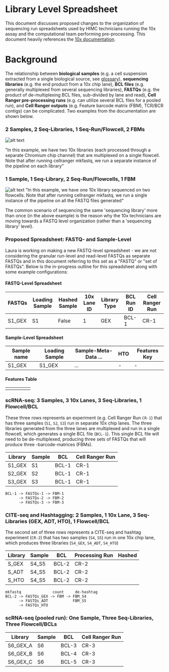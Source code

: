 # Library Level Spreadsheet
This document discusses proposed changes to the organization of sequencing run spreadsheets used by HIMC technicians running the 10x assay and the computational team performing pre-processing. This document heavily references the [10x documentation](https://support.10xgenomics.com/single-cell-gene-expression/software/pipelines/latest/using/mkfastq).

# Background
The relationship between **biological samples** (e.g. a cell suspension extracted from a single biological source, see [glossary](https://support.10xgenomics.com/single-cell-gene-expression/software/pipelines/latest/glossary)), **sequencing libraries** (e.g. the end product from a 10x chip lane), **BCL files** (e.g. generally multiplexed from several sequencing libraries), **FASTQs** (e.g. the product of de-multiplexing BCL files, sub-divided by lane and read), **Cell Ranger pre-processing runs** (e.g. can utilize several BCL files for a pooled run), and **Cell Ranger outputs** (e.g. Feature barcode matrix (FBM), TCR/BCR contigs) can be complicated. Two examples from the documentation are shown below.

### 2 Samples, 2 Seq-Libraries, 1 Seq-Run/Flowcell, 2 FBMs
![alt text](https://support.10xgenomics.com/img/mkfastq-1.png "")

"In this example, we have two 10x libraries (each processed through a separate Chromium chip channel) that are multiplexed on a single flowcell. Note that after running cellranger mkfastq, we run a separate instance of the pipeline on each library"

### 1 Sample, 1 Seq-Library, 2 Seq-Run/Flowcells, 1 FBM
![alt text](https://support.10xgenomics.com/img/mkfastq-2.png "")
"In this example, we have one 10x library sequenced on two flowcells. Note that after running cellranger mkfastq, we run a single instance of the pipeline on all the FASTQ files generated"

The common scenario of sequencing the same 'sequencing library' more than once (in the above example) is the reason why the 10x technicians are moving towards a FASTQ level organization (rather than a 'sequencing library' level).

### Proposed Spreadsheet: FASTQ- and Sample-Level
Laura is working on making a new FASTQ-level spreadsheet - we are not considering the granular run-level and read-level FASTQs as separate FASTQs and in this document referring to this set as a "FASTQ" or "set of FASTQs". Below is the in-progress outline for this spreadsheet along with some example configurations:

#### FASTQ-Level Spreadsheet
| FASTQs  | Loading Sample | Hashed Sample | 10x Lane ID | Library Type | BCL Run ID  | Cell Ranger Run  |   
|---|---|---|---|---|---|---|
| S1_GEX  | S1  | False  | 1  | GEX  | BCL-1 | CR-1 |

#### Sample-Level Spreadsheet
| Sample name  | Loading Sample |  Sample-Meta-Data ... | HTO | Features Key | 
|---|---|---|---|---|
| S1_GEX  | S1_GEX | ... | -  | - |

#### Features Table
|   |  |   |  |  | 
|---|---|---|---|---|
|   | |  |  | |


### scRNA-seq: 3 Samples, 3 10x Lanes, 3 Seq-Libraries, 1 Flowcell/BCL
These three rows represents an experiment (e.g. Cell Ranger Run `CR-1`) that has three samples (`S1`, `S2`, `S3`) run in separate 10x chip lanes. The three libraries generated from the three lanes are multiplexed and run in a single flowcell, which generates a single BCL file (`BCL-1`). This single BCL file will need to be de-multiplexed, producing three sets of FASTQs that will produce three 
-barcode-matrices (FBMs). 

| Library  | Sample  | BCL  | Cell Ranger Run  |   
|---|---|---|---|
| S1_GEX  | S1  | BCL-1  | CR-1  |   
| S2_GEX  | S2  | BCL-1  | CR-1  |   
| S3_GEX  | S3  | BCL-1  | CR-1  |  

```
BCL-1 -> FASTQs-1 -> FBM-1
      -> FASTQs-2 -> FBM-2
      -> FASTQs-3 -> FBM-3
```

### CITE-seq and Hashtagging: 2 Samples, 1 10x Lane, 3 Seq-Libraries (GEX, ADT, HTO), 1 Flowcell/BCL
The second set of three rows represents a CITE-seq and hashtag experiment (`CR-2`) that has two samples (`S4`, `S5`) run in one 10x chip lane, which produces three libraries (`S4_GEX`, `S4_ADT`, `S4_HTO`)

| Library  | Sample  | BCL  | Processing Run  |  Hashed |
|---|---|---|---| -- |
| S_GEX  | S4_S5  | BCL-2  | CR-2  |   |
| S_ADT  | S4_S5  | BCL-2  | CR-2  |   |
| S_HTO  | S4_S5  | BCL-2  | CR-2  |    |

```   
mkfastq              count     de-hashtag
BCL-2 -> FASTQs_GEX -> FBM -> FBM_S4
      -> FASTQs_ADT           FBM_S5
      -> FASTQs_HTO    
```

### scRNA-seq (pooled run): One Sample, Three Seq-Libraries, Three Flowcell/BCLs

| Library  | Sample  | BCL  | Cell Ranger Run  |   
|---|---|---|---| 
| S6_GEX_A  | S6  | BCL-3  | CR-3  |
| S6_GEX_B  | S6  | BCL-4  | CR-3  |   
| S6_GEX_C  | S6  | BCL-5  | CR-3  |  




